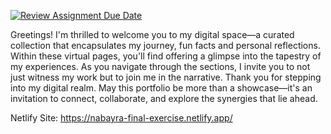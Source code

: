 [![Review Assignment Due Date](https://classroom.github.com/assets/deadline-readme-button-24ddc0f5d75046c5622901739e7c5dd533143b0c8e959d652212380cedb1ea36.svg)](https://classroom.github.com/a/nn2YhwXT)

Greetings! I'm thrilled to welcome you to my digital space—a curated collection that encapsulates my journey, fun facts and personal reflections. 
Within these virtual pages, you'll find offering a glimpse into the tapestry of my experiences. 
As you navigate through the sections, I invite you to not just witness my work but to join me in the narrative. 
Thank you for stepping into my digital realm. 
May this portfolio be more than a showcase—it's an invitation to connect, collaborate, and explore the synergies that lie ahead.

Netlify Site: https://nabayra-final-exercise.netlify.app/
